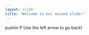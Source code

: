 ```yaml
---
layout: slide
title: "Welcome to our second slide!"
---
```

pushin P
Use the left arrow to go back!
